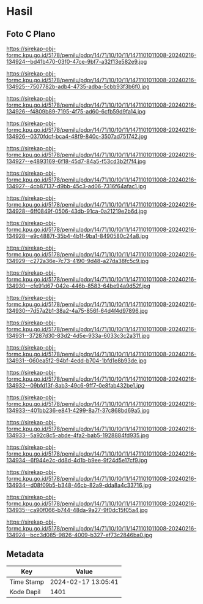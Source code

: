 # Hasil

## Foto C Plano

https://sirekap-obj-formc.kpu.go.id/5178/pemilu/pdpr/14/71/10/10/11/1471101011008-20240216-134924--bd41b470-03f0-47ce-9bf7-a32f13e582e9.jpg

https://sirekap-obj-formc.kpu.go.id/5178/pemilu/pdpr/14/71/10/10/11/1471101011008-20240216-134925--7507782b-adb4-4735-adba-5cbb93f3b6f0.jpg

https://sirekap-obj-formc.kpu.go.id/5178/pemilu/pdpr/14/71/10/10/11/1471101011008-20240216-134926--f4809b89-7195-4f75-ad60-6cfb59d9fa14.jpg

https://sirekap-obj-formc.kpu.go.id/5178/pemilu/pdpr/14/71/10/10/11/1471101011008-20240216-134926--0370fdcf-bca4-48f9-840c-3507ad751742.jpg

https://sirekap-obj-formc.kpu.go.id/5178/pemilu/pdpr/14/71/10/10/11/1471101011008-20240216-134927--e4893169-6f18-45d7-84a5-f53cd3b2f7f4.jpg

https://sirekap-obj-formc.kpu.go.id/5178/pemilu/pdpr/14/71/10/10/11/1471101011008-20240216-134927--4cb87137-d9bb-45c3-ad06-7316f64afac1.jpg

https://sirekap-obj-formc.kpu.go.id/5178/pemilu/pdpr/14/71/10/10/11/1471101011008-20240216-134928--6ff0849f-0506-43db-91ca-0a21219e2b6d.jpg

https://sirekap-obj-formc.kpu.go.id/5178/pemilu/pdpr/14/71/10/10/11/1471101011008-20240216-134928--e9c4887f-35b4-4b1f-9ba1-8490580c24a8.jpg

https://sirekap-obj-formc.kpu.go.id/5178/pemilu/pdpr/14/71/10/10/11/1471101011008-20240216-134929--c272a36e-7c73-4190-9d48-a27da38fc5c9.jpg

https://sirekap-obj-formc.kpu.go.id/5178/pemilu/pdpr/14/71/10/10/11/1471101011008-20240216-134930--cfe91d67-042e-446b-8583-64be94a9d52f.jpg

https://sirekap-obj-formc.kpu.go.id/5178/pemilu/pdpr/14/71/10/10/11/1471101011008-20240216-134930--7d57a2b1-38a2-4a75-856f-64d4f4d97896.jpg

https://sirekap-obj-formc.kpu.go.id/5178/pemilu/pdpr/14/71/10/10/11/1471101011008-20240216-134931--37287d30-83d2-4d5e-933a-6033c3c2a311.jpg

https://sirekap-obj-formc.kpu.go.id/5178/pemilu/pdpr/14/71/10/10/11/1471101011008-20240216-134931--060ea5f2-94bf-4edd-b704-1bfd1e8b93de.jpg

https://sirekap-obj-formc.kpu.go.id/5178/pemilu/pdpr/14/71/10/10/11/1471101011008-20240216-134932--09bfd13f-8ab3-49c6-9ff7-0e8fab432be1.jpg

https://sirekap-obj-formc.kpu.go.id/5178/pemilu/pdpr/14/71/10/10/11/1471101011008-20240216-134933--401bb236-e841-4299-8a7f-37c868bd69a5.jpg

https://sirekap-obj-formc.kpu.go.id/5178/pemilu/pdpr/14/71/10/10/11/1471101011008-20240216-134933--5a92c8c5-abde-4fa2-bab5-1928884fd935.jpg

https://sirekap-obj-formc.kpu.go.id/5178/pemilu/pdpr/14/71/10/10/11/1471101011008-20240216-134934--6f944e2c-dd8d-4d1b-b9ee-9f24d5e17cf9.jpg

https://sirekap-obj-formc.kpu.go.id/5178/pemilu/pdpr/14/71/10/10/11/1471101011008-20240216-134934--d08f09b5-b348-46cb-82a9-dda8a4c33716.jpg

https://sirekap-obj-formc.kpu.go.id/5178/pemilu/pdpr/14/71/10/10/11/1471101011008-20240216-134935--ca90f066-b744-48da-9a27-9f0dc15f05a4.jpg

https://sirekap-obj-formc.kpu.go.id/5178/pemilu/pdpr/14/71/10/10/11/1471101011008-20240216-134924--bcc3d085-9826-4009-b327-ef73c2846ba0.jpg


## Metadata

| Key        | Value               |
| ---------- | ------------------- |
| Time Stamp | 2024-02-17 13:05:41 |
| Kode Dapil | 1401                |



